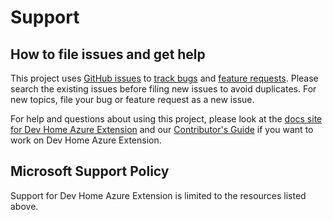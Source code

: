 # Support

## How to file issues and get help  

This project uses [GitHub issues][gh-issue] to [track bugs][gh-bug] and [feature requests][gh-feature]. Please search the existing issues before filing new issues to avoid duplicates. For new topics, file your bug or feature request as a new issue.

For help and questions about using this project, please look at the [docs site for Dev Home Azure Extension][docs] and our [Contributor's Guide][contributor] if you want to work on  Dev Home Azure Extension.

## Microsoft Support Policy  

Support for Dev Home Azure Extension is limited to the resources listed above.

[gh-issue]: https://github.com/microsoft/devhomeadoextension/issues/new/choose
[gh-bug]: https://github.com/microsoft/devhomeadoextension/issues/new?assignees=&labels=Issue-Bug&projects=&template=Bug_Report.yml
[gh-feature]: https://github.com/microsoft/devhomeadoextension/issues/new?assignees=&labels=Issue-Bug&projects=&template=Feature_Request.yml
[docs]: https://docs.microsoft.com/windows/devhomeadoextension
[contributor]: https://github.com/microsoft/devhomeadoextension/blob/main/CONTRIBUTING.md
